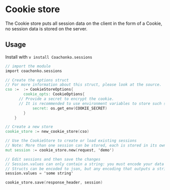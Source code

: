 # Cookie store

The Cookie store puts all session data on the client in the form of a Cookie, no session data is stored 
on the server.

## Usage

Install with `v install Coachonko.sessions`

```V
// import the module
import coachonko.sessions

// Create the options struct
// For more information about this struct, please look at the source.
cso :=  := CookieStoreOptions{
		cookie_opts: CookieOptions{
      // Provide a secret to encrypt the cookie.
      // It is recommended to use environment variables to store such secrets.
			secret: os.get_env(COOKIE_SECRET)
		}
	}

// Create a new store
cookie_store := new_cookie_store(cso)

// Use the CookieStore to create or load existing sessions
// Note: More than one session can be stored, each is stored in its own cookie.
mut session := cookie_store.new(request, 'demo')

// Edit sessions and then save the changes
// Session.values can only contain a string: you must encode your data to string.
// Structs can be encoded to json, but any encoding that outputs a string is fine.
session.values = 'some string'

cookie_store.save(response_header, session)
```
